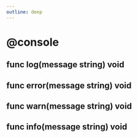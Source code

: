 ```yaml
---
outline: deep
---
```


# @console

## func log(message string) void

## func error(message string) void

## func warn(message string) void

## func info(message string) void
